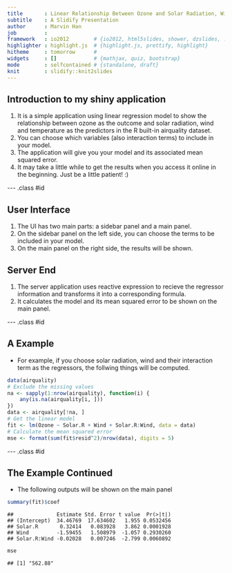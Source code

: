 ```yaml
---
title       : Linear Relationship Between Ozone and Solar Radiation, Wind and Temperature
subtitle    : A Slidify Presentation
author      : Marvin Han
job         : 
framework   : io2012        # {io2012, html5slides, shower, dzslides, ...}
highlighter : highlight.js  # {highlight.js, prettify, highlight}
hitheme     : tomorrow      # 
widgets     : []            # {mathjax, quiz, bootstrap}
mode        : selfcontained # {standalone, draft}
knit        : slidify::knit2slides
---
```


## Introduction to my shiny application

1. It is a simple application using linear regression model to show the relationship between ozone as the outcome and solar radiation, wind and temperature as the predictors in the R built-in airquality dataset. 
2. You can choose which variables (also interaction terms) to include in your model. 
3. The application will give you your model and its associated mean squared error.
4. It may take a little while to get the results when you access it online in the beginning. Just be a little patient! :)

--- .class #id 

## User Interface

1. The UI has two main parts: a sidebar panel and a main panel. 
2. On the sidebar panel on the left side, you can choose the terms to be included in your model. 
3. On the main panel on the right side, the results will be shown. 

## Server End

1. The server application uses reactive expression to recieve the regressor information and transforms it into a corresponding formula. 
2. It calculates the model and its mean squared error to be shown on the main panel.

--- .class #id

## A Example
- For example, if you choose solar radiation, wind and their interaction term as the regressors, the follwing things will be computed. 


```r
data(airquality)
# Exclude the missing values
na <- sapply(1:nrow(airquality), function(i) {
    any(is.na(airquality[i, ]))
})
data <- airquality[!na, ]
# Get the linear model
fit <- lm(Ozone ~ Solar.R + Wind + Solar.R:Wind, data = data)
# Calculate the mean squared error
mse <- format(sum(fit$resid^2)/nrow(data), digits = 5)
```


--- .class #id

## The Example Continued

- The following outputs will be shown on the main panel


```r
summary(fit)$coef
```

```
##              Estimate Std. Error t value  Pr(>|t|)
## (Intercept)  34.46769  17.634602   1.955 0.0532456
## Solar.R       0.32414   0.083928   3.862 0.0001928
## Wind         -1.59455   1.508979  -1.057 0.2930260
## Solar.R:Wind -0.02028   0.007246  -2.799 0.0060892
```

```r
mse
```

```
## [1] "562.88"
```



